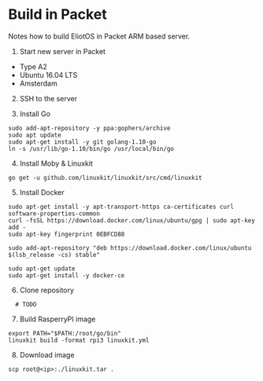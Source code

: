 # Build in Packet
Notes how to build EliotOS in Packet ARM based server.

1. Start new server in Packet
- Type A2
- Ubuntu 16.04 LTS
- Amsterdam

2. SSH to the server

3. Install Go
```shell
sudo add-apt-repository -y ppa:gophers/archive
sudo apt update
sudo apt-get install -y git golang-1.10-go
ln -s /usr/lib/go-1.10/bin/go /usr/local/bin/go
```

4. Install Moby & Linuxkit
```shell
go get -u github.com/linuxkit/linuxkit/src/cmd/linuxkit
```

5. Install Docker
```shell
sudo apt-get install -y apt-transport-https ca-certificates curl software-properties-common
curl -fsSL https://download.docker.com/linux/ubuntu/gpg | sudo apt-key add -
sudo apt-key fingerprint 0EBFCD88

sudo add-apt-repository "deb https://download.docker.com/linux/ubuntu $(lsb_release -cs) stable"

sudo apt-get update
sudo apt-get install -y docker-ce
```

6. Clone repository
```shell
  # TODO
```

7. Build RasperryPI image
```shell
export PATH="$PATH:/root/go/bin"
linuxkit build -format rpi3 linuxkit.yml
```

8. Download image

```shell
scp root@<ip>:./linuxkit.tar .
```